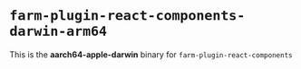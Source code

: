 # `farm-plugin-react-components-darwin-arm64`

This is the **aarch64-apple-darwin** binary for `farm-plugin-react-components`
